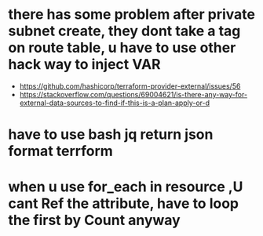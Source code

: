 # there has some problem after private subnet create, they dont take a tag on route table, u have to use other hack way to inject VAR  


- https://github.com/hashicorp/terraform-provider-external/issues/56
- https://stackoverflow.com/questions/69004621/is-there-any-way-for-external-data-sources-to-find-if-this-is-a-plan-apply-or-d

# have to use bash jq return json format terrform 

# when u use for_each in resource ,U cant Ref the attribute, have to loop the first by Count anyway